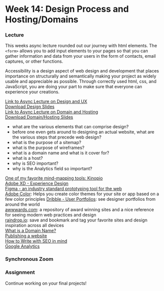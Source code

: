 # Week 14: Design Process and Hosting/Domains

### Lecture

This weeks async lecture rounded out our journey with html elements. The `<form>` allows you to add input elements to your pages so that you can gather information and data from your users in the form of contacts, email captures, or other functions.

Accessibility is a design aspect of web design and development that places importance on structurally and semantically making your project as widely usable and appreciable as possible. Through correctly used html, css, and JavaScript, you are doing your part to make sure that everyone can experience your creations.

[Link to Async Lecture on Design and UX](https://nyu.zoom.us/rec/share/6ehtYNxetZnI3dKjjoB-wBAgUID7jFmXvgD9jgnKtv7UGrybMiihfmQ9oUcSqOUI.hK2oMOY0vQDEQ5bb?startTime=1619999416000)\
[Download Design Slides](https://onetimeuser.github.io/intro-web-comp-principles/week-14/Week14-Design.pdf)\
[Link to Async Lecture on Domain and Hosting]()\
[Download Domain/Hosting Slides](https://onetimeuser.github.io/intro-web-comp-principles/week-14/Week14-Domain-Host.pdf)


- what are the various elements that can comprise design?
- before one even gets around to designing an actual website, what are the various steps that precede web design?
- what is the purpose of a sitemap?
- what is the purpose of wireframes?
- what is a domain name and what is it cover for?
- what is a host?
- why is SEO important?
- why is the Analytics field so important?


[One of my favorite mind-mapping tools: Kinopio](https://kinopio.club)\
[Adobe XD - Experience Design](https://www.adobe.com/products/xd.html)\
[Figma - an industry standard prototyping tool for the web](https://www.figma.com)\
[Adobe Color](https://color.adobe.com/): Helps you create color themes for your site or app based on a few color principles
[Dribble - User Portfolios](https://dribbble.com/): see designer portfolios from around the world\
[awwwards.com](https://www.awwwards.com/): a repository of award winning sites and a nice reference for seeing modern web practices and design\
[raindrop.io](https://raindrop.io/): save and bookmark and tag your favorite sites and design inspiration across all devices\
[What is a Domain Name?](https://developer.mozilla.org/en-US/docs/Learn/Common_questions/What_is_a_domain_name)\
[Publishing a website](https://developer.mozilla.org/en-US/docs/Learn/Getting_started_with_the_web/Publishing_your_website)\
[How to Write with SEO in mind](https://developer.mozilla.org/en-US/docs/MDN/Contribute/Howto/Write_for_SEO)\
[Google Analytics](https://analytics.google.com)



### Synchronous Zoom


### Assignment

Continue working on your final projects!
